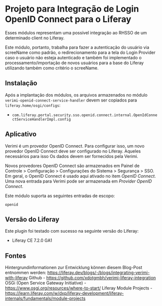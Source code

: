 Projeto para Integração de Login OpenID Connect para o Liferay
==============================

Esses módulos representam uma possível integração ao RHSSO de um determinado client no Liferay.

Este módulo, portanto, trabalha para fazer a autenticação do usuário via screeName como padrão, o redirecionamento para a tela do Login Provider caso o usuário não esteja autenticado e também foi implementado o processamento/importação de novos usuários para a base do Liferay utilizando também como critério o screeName.

Instalação
------------

Após a implantação dos módulos, os arquivos armazenados no módulo `verimi-openid-connect-service-handler` devem ser copiados para `liferay.home/osgi/configs`:

* `com.liferay.portal.security.sso.openid.connect.internal.OpenIdConnectServiceHandlerImpl.config`

Aplicativo
---------

Verimi é um provedor OpenID Connect. Para configurar isso, um novo provedor OpenID Connect deve ser configurado no Liferay. Aqueles necessários para isso
Os dados devem ser fornecidos pela Verimi.

Novos provedores OpenID Connect são armazenados em Painel de Controle > Configuração > Configurações do Sistema > Segurança > SSO. Em geral, o OpenID Connect é usado aqui
ativado no item *OpenID Connect*. Uma nova entrada para Verimi pode ser armazenada em *Provider OpenID Connect*.

Este módulo suporta as seguintes entradas de escopo:
    
    openid

Versão do Liferay
-----------------

Este plugin foi testado com sucesso na seguinte versão do Liferay:

* Liferay CE 7.2.0 GA1

Fontes
-----------------------

Hintergrundinformationen zur Entwicklung können diesem Blog-Post entnommen werden: https://liferay.dev/blogs/-/blogs/integrating-verimi-with-liferay
Github - https://github.com/xdotgmbh/verimi-liferay-integration
OSGi (Open Service Gateway Initiative) - https://www.osgi.org/resources/where-to-start/
Liferay Module Projects - https://learn.liferay.com/w/dxp/liferay-development/liferay-internals/fundamentals/module-projects
